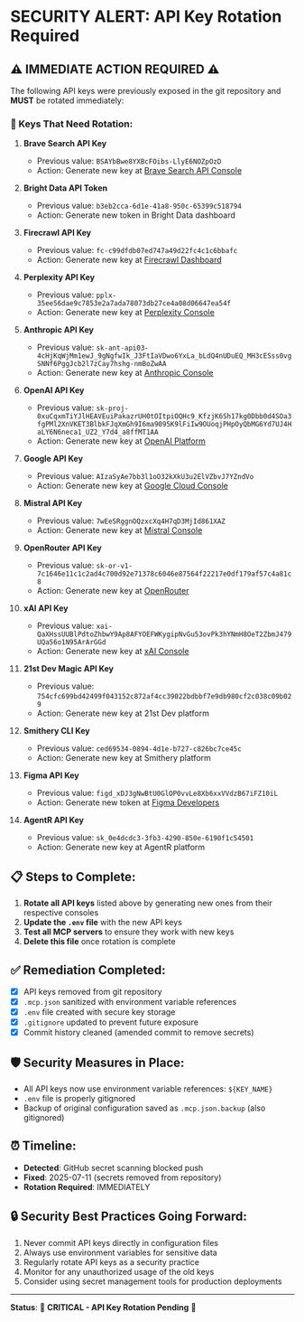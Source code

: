 # SECURITY ALERT: API Key Rotation Required

## ⚠️ IMMEDIATE ACTION REQUIRED ⚠️

The following API keys were previously exposed in the git repository and **MUST** be rotated immediately:

### 🔐 Keys That Need Rotation:

1. **Brave Search API Key**
   - Previous value: `BSAYbBwe8YXBcFOibs-LlyE6NOZpOzD`
   - Action: Generate new key at [Brave Search API Console](https://api.search.brave.com/)

2. **Bright Data API Token**
   - Previous value: `b3eb2cca-6d1e-41a8-950c-65399c518794`
   - Action: Generate new token in Bright Data dashboard

3. **Firecrawl API Key**
   - Previous value: `fc-c99dfdb07ed747a49d22fc4c1c6bbafc`
   - Action: Generate new key at [Firecrawl Dashboard](https://firecrawl.dev/)

4. **Perplexity API Key**
   - Previous value: `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`
   - Action: Generate new key at [Perplexity Console](https://perplexity.ai/)

5. **Anthropic API Key**
   - Previous value: `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`
   - Action: Generate new key at [Anthropic Console](https://console.anthropic.com/)

6. **OpenAI API Key**
   - Previous value: `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`
   - Action: Generate new key at [OpenAI Platform](https://platform.openai.com/api-keys)

7. **Google API Key**
   - Previous value: `AIzaSyAe7bb3l1oO32kXkU3u2ElVZbvJ7YZndVo`
   - Action: Generate new key at [Google Cloud Console](https://console.cloud.google.com/)

8. **Mistral API Key**
   - Previous value: `7wEeSRggnOQzxcXq4H7qD3MjId861XAZ`
   - Action: Generate new key at [Mistral Console](https://console.mistral.ai/)

9. **OpenRouter API Key**
   - Previous value: `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`
   - Action: Generate new key at [OpenRouter](https://openrouter.ai/)

10. **xAI API Key**
    - Previous value: `xai-QaXHssUUBlPdtoZhbwY9Ap8AFYOEFWKygipNvGu53ovPk3hYNmH8OeT2ZbmJ479UQa56o1N95ArArGGd`
    - Action: Generate new key at [xAI Console](https://console.x.ai/)

11. **21st Dev Magic API Key**
    - Previous value: `754cfc699bd42499f043152c872af4cc39022bdbbf7e9db980cf2c038c09b029`
    - Action: Generate new key at 21st Dev platform

12. **Smithery CLI Key**
    - Previous value: `ced69534-0894-4d1e-b727-c826bc7ce45c`
    - Action: Generate new key at Smithery platform

13. **Figma API Key**
    - Previous value: `figd_xDJ3gNwBtU0GlOP0vvLe8Xb6xxVVdzB67iFZ10iL`
    - Action: Generate new token at [Figma Developers](https://www.figma.com/developers/api)

14. **AgentR API Key**
    - Previous value: `sk_0e4dcdc3-3fb3-4290-850e-6190f1c54501`
    - Action: Generate new key at AgentR platform

## 📋 Steps to Complete:

1. **Rotate all API keys** listed above by generating new ones from their respective consoles
2. **Update the `.env` file** with the new API keys
3. **Test all MCP servers** to ensure they work with new keys
4. **Delete this file** once rotation is complete

## ✅ Remediation Completed:

- [x] API keys removed from git repository
- [x] `.mcp.json` sanitized with environment variable references
- [x] `.env` file created with secure key storage
- [x] `.gitignore` updated to prevent future exposure
- [x] Commit history cleaned (amended commit to remove secrets)

## 🛡️ Security Measures in Place:

- All API keys now use environment variable references: `${KEY_NAME}`
- `.env` file is properly gitignored
- Backup of original configuration saved as `.mcp.json.backup` (also gitignored)

## ⏰ Timeline:

- **Detected**: GitHub secret scanning blocked push
- **Fixed**: 2025-07-11 (secrets removed from repository)
- **Rotation Required**: IMMEDIATELY

## 🔒 Security Best Practices Going Forward:

1. Never commit API keys directly in configuration files
2. Always use environment variables for sensitive data
3. Regularly rotate API keys as a security practice
4. Monitor for any unauthorized usage of the old keys
5. Consider using secret management tools for production deployments

---

**Status**: 🚨 **CRITICAL - API Key Rotation Pending** 🚨